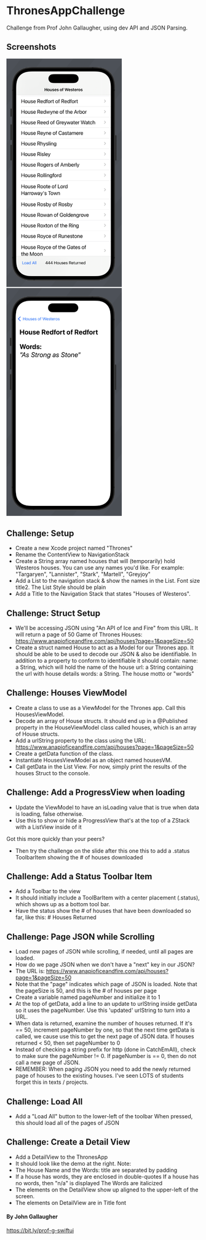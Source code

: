 # ThronesAppChallenge
Challenge from Prof John Gallaugher, using dev API and JSON Parsing.

## Screenshots

<div>
  <img src="HouseOfWesteros.png" width="300">
  <img src="HouseOfWesteros2.png" width="300">
</div>

## Challenge: Setup

- Create a new Xcode project named "Thrones"
- Rename the ContentView to NavigationStack
- Create a String array named houses that will (temporarily) hold Westeros houses. You can use any names you'd like. For example: "Targaryen", "Lannister", "Stark", "Martell", "Greyjoy"
- Add a List to the navigation stack & show the names in the List. Font size title2. The List Style should be plain
- Add a Title to the Navigation Stack that states "Houses of Westeros".


## Challenge: Struct Setup

- We'll be accessing JSON using "An API of Ice and Fire" from this URL. It will return a page of 50 Game of Thrones Houses: https://www.anapioficeandfire.com/api/houses?page=1&pageSize=50
- Create a struct named House to act as a Model for our Thrones app. It should be able to be used to decode our JSON & also be identifiable. In addition to a property to conform to identifiable it should contain:
name: a String, which will hold the name of the house
url: a String containing the url with house details
words: a String. The house motto or "words"

## Challenge: Houses ViewModel

- Create a class to use as a ViewModel for the Thrones app. Call this HousesViewModel.
- Decode an array of House structs. It should end up in a @Published property in the HouseViewModel class called houses, which is an array of House structs.
- Add a urlString property to the class using the URL: https://www.anapioficeandfire.com/api/houses?page=1&pageSize=50
- Create a getData function of the class.
- Instantiate HousesViewModel as an object named housesVM.
- Call getData in the List View. For now, simply print the results of the houses Struct to the console.

## Challenge: Add a ProgressView when loading

- Update the ViewModel to have an isLoading value that is true when data is loading, false otherwise.
- Use this to show or hide a ProgressView that's at the top of a ZStack with a ListView inside of it

Got this more quickly than your peers?
- Then try the challenge on the slide after this one this to add a .status ToolbarItem showing the # of houses downloaded

## Challenge: Add a Status Toolbar Item

- Add a Toolbar to the view
- It should initially include a ToolBarItem with a center placement (.status), which shows up as a bottom tool bar.
- Have the status show the # of houses that have been downloaded so far, like this: # Houses Returned

## Challenge: Page JSON while Scrolling

- Load new pages of JSON while scrolling, if needed, until all pages are loaded.
- How do we page JSON when we don't have a "next" key in our JSON?
- The URL is: https://www.anapioficeandfire.com/api/houses?page=1&pageSize=50
- Note that the "page" indicates which page of JSON is loaded. Note that the pageSize is 50, and this is the # of houses per page
- Create a variable named pageNumber and initialize it to 1
- At the top of getData, add a line to an update to urlString inside getData so it uses the pageNumber. Use this 'updated' urlString to turn into a URL.
- When data is returned, examine the number of houses returned. If it's == 50, increment pageNumber by one, so that the next time getData is called, we cause use this to get the next page of JSON data.
If houses returned < 50, then set pageNumber to 0
- Instead of checking a string prefix for http (done in CatchEmAll), check to make sure the pageNumber != 0. If pageNumber is == 0, then do not call a new page of JSON.
- REMEMBER: When paging JSON you need to add the newly returned page of houses to the existing houses. I've seen LOTS of students forget this in texts / projects.

## Challenge: Load All

- Add a "Load All" button to the lower-left of the toolbar
When pressed, this should load all of the pages of JSON

## Challenge: Create a Detail View

- Add a DetailView to the ThronesApp
- It should look like the demo at the right. Note:
- The House Name and the Words: title are separated by padding
- If a house has words, they are enclosed in double-quotes If a house has no words, then "n/a" is displayed The Words are italicized
- The elements on the DetailView show up aligned to the upper-left of the screen.
- The elements on DetailView are in Title font

#### By John Gallaugher
https://bit.ly/prof-g-swiftui
